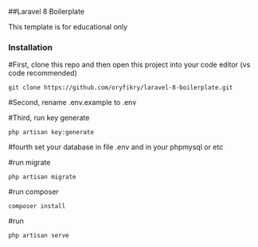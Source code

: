##Laravel 8 Boilerplate

This template is for educational only

### Installation

#First, clone this repo and then open this project into your code editor (vs code recommended) 

```
git clone https://github.com/oryfikry/laravel-8-boilerplate.git
```
#Second, rename .env.example to .env

#Third, run key generate
```
php artisan key:generate
```
#fourth set your database in file .env and in your phpmysql or etc

#run migrate
```
php artisan migrate
```
#run composer
```
composer install
```
#run 
```
php artisan serve
```
